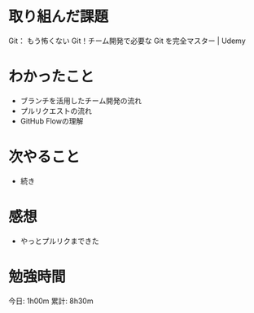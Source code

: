 # 取り組んだ課題

Git： もう怖くない Git！チーム開発で必要な Git を完全マスター | Udemy

# わかったこと

- ブランチを活用したチーム開発の流れ
- プルリクエストの流れ
- GitHub Flowの理解

# 次やること

- 続き

# 感想

- やっとプルリクまできた

# 勉強時間

今日: 1h00m
累計: 8h30m
